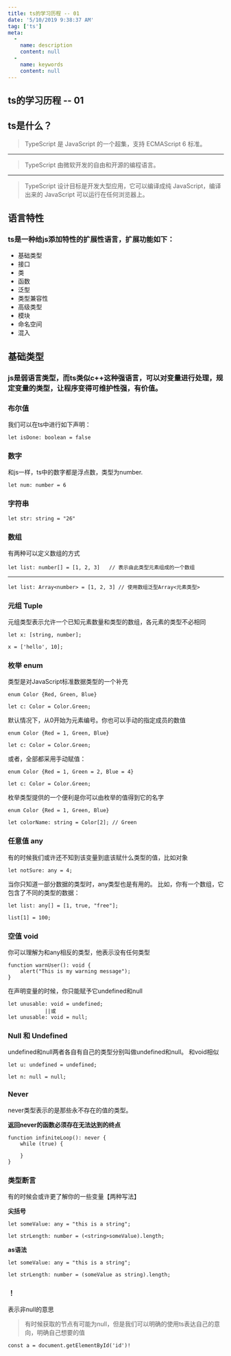 ```yaml
---
title: ts的学习历程 -- 01
date: '5/10/2019 9:38:37 AM'
tag: ['ts']
meta:
  -
    name: description
    content: null
  -
    name: keywords
    content: null
---
```

## ts的学习历程 -- 01

## ts是什么？

> TypeScript 是 JavaScript 的一个超集，支持 ECMAScript 6 标准。

----------

> TypeScript 由微软开发的自由和开源的编程语言。

----------

> TypeScript 设计目标是开发大型应用，它可以编译成纯 JavaScript，编译出来的 JavaScript 可以运行在任何浏览器上。

## 语言特性

### ts是一种给js添加特性的扩展性语言，扩展功能如下：

- 基础类型
- 接口
- 类
- 函数
- 泛型
- 类型兼容性
- 高级类型
- 模块
- 命名空间
- 混入


## 基础类型

### js是弱语言类型，而ts类似c++这种强语言，可以对变量进行处理，规定变量的类型，让程序变得可维护性强，有价值。

### 布尔值

我们可以在ts中进行如下声明：

    let isDone: boolean = false
    
### 数字

和js一样，ts中的数字都是浮点数，类型为number.

    let num: number = 6
    
### 字符串

    let str: string = "26"
    
### 数组

有两种可以定义数组的方式

    let list: number[] = [1, 2, 3]   // 表示由此类型元素组成的一个数组
    
---------------
    
    let list: Array<number> = [1, 2, 3] // 使用数组泛型Array<元素类型>
    
### 元组 Tuple

元组类型表示允许一个已知元素数量和类型的数组，各元素的类型不必相同

    let x: [string, number];
    
    x = ['hello', 10];
    
### 枚举 enum
    
类型是对JavaScript标准数据类型的一个补充
    
    enum Color {Red, Green, Blue}
    
    let c: Color = Color.Green;
    
默认情况下，从0开始为元素编号。你也可以手动的指定成员的数值
    
    enum Color {Red = 1, Green, Blue}
    
    let c: Color = Color.Green;
    
或者，全部都采用手动赋值：
    
    enum Color {Red = 1, Green = 2, Blue = 4}
    
    let c: Color = Color.Green;
    
枚举类型提供的一个便利是你可以由枚举的值得到它的名字
    
    enum Color {Red = 1, Green, Blue}
    
    let colorName: string = Color[2]; // Green
    
### 任意值 any

有的时候我们或许还不知到该变量到底该赋什么类型的值，比如对象

    let notSure: any = 4;
    
当你只知道一部分数据的类型时，any类型也是有用的。 比如，你有一个数组，它包含了不同的类型的数据：

    let list: any[] = [1, true, "free"];
    
    list[1] = 100;
    
### 空值 void

你可以理解为和any相反的类型，他表示没有任何类型

    function warnUser(): void {
        alert("This is my warning message");
    }
    
在声明变量的时候，你只能赋予它undefined和null

    let unusable: void = undefined;
                ||或
    let unusable: void = null;
    
### Null 和 Undefined

undefined和null两者各自有自己的类型分别叫做undefined和null。 和void相似

    let u: undefined = undefined;
    
    let n: null = null;
    
### Never

never类型表示的是那些永不存在的值的类型。

**返回never的函数必须存在无法达到的终点**

    function infiniteLoop(): never {
        while (true) {
        
        }
    }
    
### 类型断言

有的时候会或许更了解你的一些变量【两种写法】

**尖括号**

    let someValue: any = "this is a string";

    let strLength: number = (<string>someValue).length;
    
**as语法**

    let someValue: any = "this is a string";

    let strLength: number = (someValue as string).length;

### ！

表示非null的意思

> 有时候获取的节点有可能为null，但是我们可以明确的使用ts表达自己的意向，明确自己想要的值

	const a = document.getElementById('id')!
    
    
